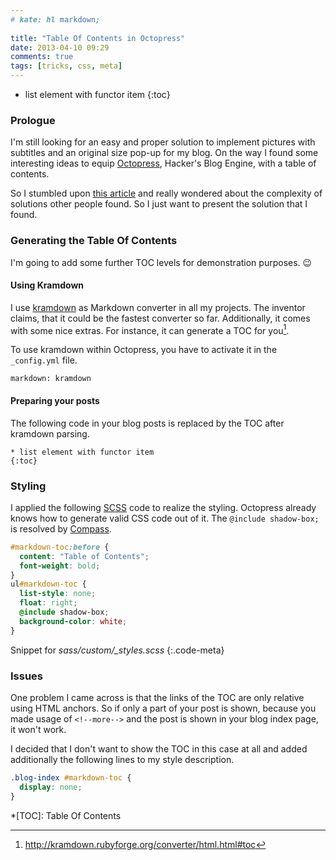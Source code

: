 ```yaml
---
# kate: hl markdown;
 
title: "Table Of Contents in Octopress"
date: 2013-04-10 09:29
comments: true
tags: [tricks, css, meta]
---
```


* list element with functor item
{:toc}

### Prologue

I'm still looking for an easy and proper solution to implement pictures with
subtitles and an original size pop-up for my blog. On the way I found some
interesting ideas to equip [Octopress], Hacker's Blog Engine, with a table of
contents.

So I stumbled upon [this article][origin] and really wondered about the
complexity of solutions other people found. So I just want to present the
solution that I found.

[origin]: http://brizzled.clapper.org/blog/2012/02/04/generating-a-table-of-contents-in-octopress/
[Octopress]: http://octopress.org/

<!--more-->


### Generating the Table Of Contents

I'm going to add some further TOC levels for demonstration purposes. :wink:

#### Using Kramdown

I use [kramdown] as Markdown converter in all my projects. The inventor claims,
that it could be the fastest converter so far. Additionally, it comes with some
nice extras. For instance, it can generate a TOC for you[^1].

To use kramdown within Octopress, you have to activate it in the `_config.yml` file.

    markdown: kramdown
    
#### Preparing your posts

The following code in your blog posts is replaced by the TOC after kramdown parsing.

    * list element with functor item
    {:toc}

### Styling

I applied the following [SCSS] code to realize the styling. Octopress already
knows how to generate valid CSS code out of it. The `@include shadow-box;`
is resolved by [Compass].

~~~css
#markdown-toc:before {
  content: "Table of Contents";
  font-weight: bold;
}
ul#markdown-toc {
  list-style: none;
  float: right;
  @include shadow-box;
  background-color: white;
}
~~~
Snippet for *sass/custom/_styles.scss*
{:.code-meta}

### Issues

One problem I came across is that the links of the TOC are only relative using
HTML anchors. So if only a part of your post is shown, because you made usage of
`<!--more-->` and the post is shown in your blog index page, it won't work.

I decided that I don't want to show the TOC in this case at all and added
additionally the following lines to my style description.

~~~css
.blog-index #markdown-toc {
  display: none;
}
~~~

[Compass]: http://compass-style.org/
[SCSS]: http://sass-lang.com/
[kramdown]: http://kramdown.rubyforge.org
*[TOC]: Table Of Contents
[^1]: <http://kramdown.rubyforge.org/converter/html.html#toc>
